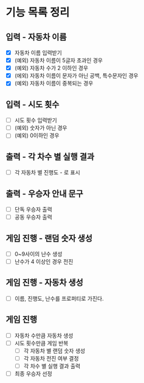  # 기능 목록 정리
 ## 입력 - 자동차 이름
- [x] 자동차 이름 입력받기
- [x] (예외) 자동차 이름이 5글자 초과인 경우
- [x] (예외) 자동차 수가 2 이하인 경우
- [x] (에외) 자동차 이름이 문자가 아닌 공백, 특수문자인 경우
- [x] (예외) 자동차 이름이 중복되는 경우

## 입력 - 시도 횟수
- [ ] 시도 횟수 입력받기
- [ ] (예외) 숫자가 아닌 경우
- [ ] (예외) 0이하인 경우

## 출력 - 각 차수 별 실행 결과
- [ ] 각 자동차 별 진행도 - 로 표시

## 출력 - 우승자 안내 문구
- [ ] 단독 우승자 출력
- [ ] 공동 우승자 출력

## 게임 진행 - 랜덤 숫자 생성
- [ ] 0~9사이의 난수 생성
- [ ] 난수가 4 이상인 경우 전진

## 게임 진행 - 자동차 생성
- [ ] 이름, 진행도, 난수를 프로퍼티로 가진다.

## 게임 진행
- [ ] 자동차 수만큼 자동차 생성
- [ ] 시도 횟수만큼 게임 반복
  - [ ] 각 자동차 별 랜덤 숫자 생성
  - [ ] 각 자동차 전진 여부 결정
  - [ ] 각 차수 별 실행 결과 출력
- [ ] 최종 우승자 선정
